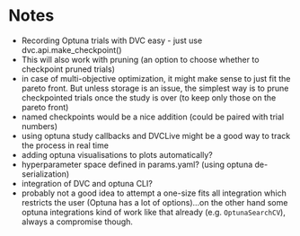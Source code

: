 # Notes

- Recording Optuna trials with DVC easy - just use dvc.api.make_checkpoint()
- This will also work with pruning (an option to choose whether to checkpoint pruned trials)
- in case of multi-objective optimization, it might make sense to just fit the pareto front. But unless storage
is an issue, the simplest way is to prune checkpointed trials once the study is over (to keep only those on the pareto front)
- named checkpoints would be a nice addition (could be paired with trial numbers)
- using optuna study callbacks and DVCLive might be a good way to track the process in real time
- adding optuna visualisations to plots automatically?
- hyperparameter space defined in params.yaml? (using optuna de-serialization)
- integration of DVC and optuna CLI?
- probably not a good idea to attempt a one-size fits all integration which restricts the user (Optuna has a lot of options)...on the other hand some optuna integrations kind of work like that already (e.g. `OptunaSearchCV`), always a compromise though.
